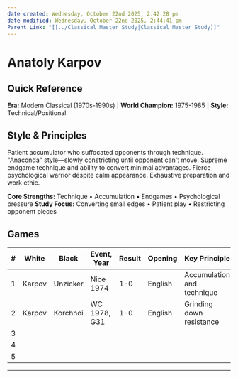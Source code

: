 ```yaml
---
date created: Wednesday, October 22nd 2025, 2:42:28 pm
date modified: Wednesday, October 22nd 2025, 2:44:41 pm
Parent Link: "[[../Classical Master Study|Classical Master Study]]"
---
```


# Anatoly Karpov

## Quick Reference
**Era:** Modern Classical (1970s-1990s) | **World Champion:** 1975-1985 | **Style:** Technical/Positional

## Style & Principles
Patient accumulator who suffocated opponents through technique. "Anaconda" style—slowly constricting until opponent can't move. Supreme endgame technique and ability to convert minimal advantages. Fierce psychological warrior despite calm appearance. Exhaustive preparation and work ethic.

**Core Strengths:** Technique • Accumulation • Endgames • Psychological pressure
**Study Focus:** Converting small edges • Patient play • Restricting opponent pieces

## Games

| # | White | Black | Event, Year | Result | Opening | Key Principle | Lichess Study | Tags | Notes |
|---|-------|-------|-------------|--------|---------|---------------|---------------|------|-------|
| 1 | Karpov | Unzicker | Nice 1974 | 1-0 | English | Accumulation and technique | | #technique #positional | Classic Karpov squeeze |
| 2 | Karpov | Korchnoi | WC 1978, G31 | 1-0 | English | Grinding down resistance | | #technique #endgame | Psychological masterpiece |
| 3 | | | | | | | | | |
| 4 | | | | | | | | | |
| 5 | | | | | | | | | |

---